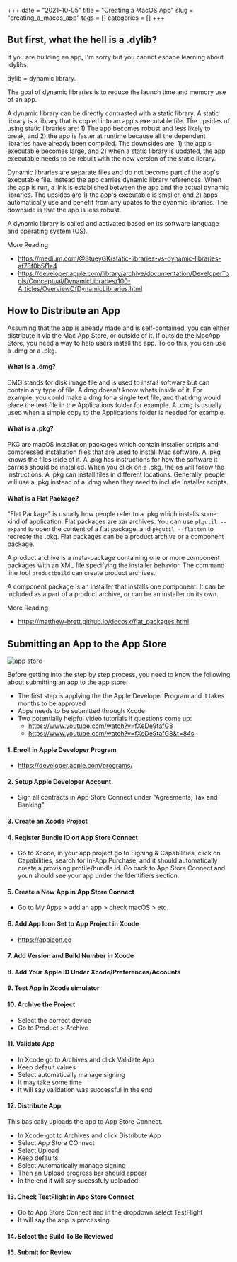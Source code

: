 +++ 
date = "2021-10-05"
title = "Creating a MacOS App"
slug = "creating_a_macos_app"
tags = []
categories = []
+++

## But first, what the hell is a .dylib?

If you are building an app, I'm sorry but you cannot escape learning about .dylibs.

dylib = dynamic library.

The goal of dynamic libraries is to reduce the launch time and memory use of an app.

A dynamic library can be directly contrasted with a static library. A static library is a library that is copied into an app's executable file. The upsides of using static libraries are: 1) The app becomes robust and less likely to break, and 2) the app is faster at runtime because all the dependent libraries have already been compiled. The downsides are: 1) the app's executable becomes large, and 2) when a static library is updated, the app executable needs to be rebuilt with the new version of the static library.

Dynamic libraries are separate files and do not become part of the app's executable file. Instead the app carries dynamic library references. When the app is run, a link is established between the app and the actual dynamic libraries. The upsides are 1) the app's executable is smaller, and 2) apps automatically use and benefit from any upates to the dyanmic libraries. The downside is that the app is less robust.

A dynamic library is called and activated based on its software language and operating system (OS).

More Reading

- https://medium.com/@StueyGK/static-libraries-vs-dynamic-libraries-af78f0b5f1e4
- https://developer.apple.com/library/archive/documentation/DeveloperTools/Conceptual/DynamicLibraries/100-Articles/OverviewOfDynamicLibraries.html

## How to Distribute an App

Assuming that the app is already made and is self-contained, you can either distribute it via the Mac App Store, or outside of it. If outside the MacApp Store, you need a way to help users install the app. To do this, you can use a .dmg or a .pkg.

#### What is a .dmg?

DMG stands for disk image file and is used to install software but can contain any type of file. A dmg doesn't know whats inside of it. For example, you could make a dmg for a single text file, and that dmg would place the text file in the Applications folder for example. A .dmg is usually used when a simple copy to the Applications folder is needed for example.

#### What is a .pkg?

PKG are macOS installation packages which contain installer scripts and compressed installation files that are used to install Mac software. A .pkg knows the files iside of it. A .pkg has instructions for how the software it carries should be installed. When you click on a .pkg, the os will follow the instructions. A .pkg can install files in different locations. Generally, people will use a .pkg instead of a .dmg when they need to include installer scripts.

#### What is a Flat Package?

"Flat Package" is usually how people refer to a .pkg which installs some kind of application. Flat packages are xar archives. You can use `pkgutil --expand` to open the content of a flat package, and `pkgutil --flatten` to recreate the .pkg. Flat packages can be a product archive or a component package.

A product archive is a meta-package containing one or more component packages with an XML file specifying the installer behavior. The command line tool `productbuild` can create product archives.

A component package is an installer that installs one component. It can be included as a part of a product archive, or can be an installer on its own.

More Reading

- https://matthew-brett.github.io/docosx/flat_packages.html

## Submitting an App to the App Store

![app store](/images/app_store.png)

Before getting into the step by step process, you need to know the following about submitting an app to the app store:

- The first step is applying the the Apple Developer Program and it takes months to be approved
- Apps needs to be submitted through Xcode
- Two potentially helpful video tutorials if questions come up:
  - https://www.youtube.com/watch?v=fXeDe9tafG8
  - https://www.youtube.com/watch?v=fXeDe9tafG8&t=84s

#### 1. Enroll in Apple Developer Program

- https://developer.apple.com/programs/

#### 2. Setup Apple Developer Account

- Sign all contracts in App Store Connect under "Agreements, Tax and Banking"

#### 3. Create an Xcode Project

#### 4. Register Bundle ID on App Store Connect

- Go to Xcode, in your app project go to Signing & Capabilities, click on Capabilities, search for In-App Purchase, and it should automatically create a provising profile/bundle id. Go back to App Store Connect and youn should see your app under the Identifiers section.

#### 5. Create a New App in App Store Connect

- Go to My Apps > add an app > check macOS > etc.

#### 6. Add App Icon Set to App Project in Xcode

- https://appicon.co

#### 7. Add Version and Build Number in Xcode

#### 8. Add Your Apple ID Under Xcode/Preferences/Accounts

#### 9. Test App in Xcode simulator

#### 10. Archive the Project

- Select the correct device
- Go to Product > Archive

#### 11. Validate App

- In Xcode go to Archives and click Validate App
- Keep default values
- Select automatically manage signing
- It may take some time
- It will say validation was successful in the end

#### 12. Distribute App

This basically uploads the app to App Store Connect.

- In Xcode got to Archives and click Distribute App
- Select App Store COnnect
- Select Upload
- Keep defaults
- Select Automatically manage signing
- Then an Upload progress bar should appear
- In the end it will say sucessfuly uploaded

#### 13. Check TestFlight in App Store Connect

- Go to App Store Connect and in the dropdown select TestFlight
- It will say the app is processing

#### 14. Select the Build To Be Reviewed

#### 15. Submit for Review
